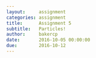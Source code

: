 ```yaml
---
layout:     assignment
categories: assignment
title:      Assignment 5
subtitle:   Particles!
author:     bakercp
date:       2016-10-05 00:00:00
due:        2016-10-12
---
```



